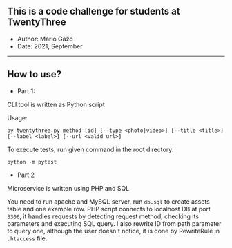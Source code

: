 ## This is a code challenge for students at TwentyThree
- Author: Mário Gažo
- Date: 2021, September
<hr>

## How to use?
- Part 1:

CLI tool is written as Python script

Usage: <br>
```
py twentythree.py method [id] [--type <photo|video>] [--title <title>] [--label <label>] [--url <valid url>]
```

To execute tests, run given command in the root directory:
```
python -m pytest
```

- Part 2

Microservice is written using PHP and SQL

You need to run apache and MySQL server, run `db.sql` to create assets table and one example row. PHP script connects to
localhost DB at port `3306`, it handles requests by detecting request method, checking its parameters and executing SQL 
query. I also rewrite ID from path parameter to query one, although the user doesn't notice, it is done by RewriteRule
in `.htaccess` file.

